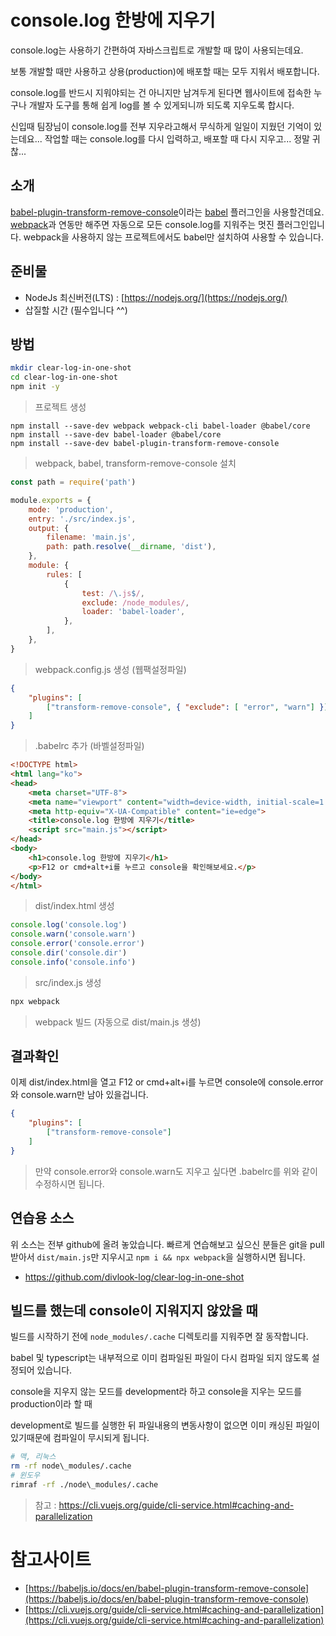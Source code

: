 # console.log 한방에 지우기

console.log는 사용하기 간편하여 자바스크립트로 개발할 때 많이 사용되는데요.

보통 개발할 때만 사용하고 상용(production)에 배포할 때는 모두 지워서 배포합니다.

console.log를 반드시 지워야되는 건 아니지만 남겨두게 된다면 웹사이트에 접속한 누구나 개발자 도구를 통해 쉽게 log를 볼 수 있게되니까 되도록 지우도록 합시다.

신입때 팀장님이 console.log를 전부 지우라고해서 무식하게 일일이 지웠던 기억이 있는데요... 작업할 때는 console.log를 다시 입력하고, 배포할 때 다시 지우고... 정말 귀찮...

## 소개

[babel-plugin-transform-remove-console](https://www.npmjs.com/package/babel-plugin-transform-remove-console)이라는 [babel](https://babeljs.io/docs/en/next/babel-cli.html) 플러그인을 사용할건데요. [webpack](https://webpack.js.org/)과 연동만 해주면 자동으로 모든 console.log를 지워주는 멋진 플러그인입니다. webpack을 사용하지 않는 프로젝트에서도 babel만 설치하여 사용할 수 있습니다.

## 준비물

- NodeJs 최신버전(LTS) : [https://nodejs.org/](https://nodejs.org/)
- 삽질할 시간 (필수입니다 ^^)

## 방법

```bash
mkdir clear-log-in-one-shot
cd clear-log-in-one-shot
npm init -y
```

> 프로젝트 생성

```
npm install --save-dev webpack webpack-cli babel-loader @babel/core
npm install --save-dev babel-loader @babel/core
npm install --save-dev babel-plugin-transform-remove-console
```

> webpack, babel, transform-remove-console 설치

```js
const path = require('path')

module.exports = {
    mode: 'production',
    entry: './src/index.js',
    output: {
        filename: 'main.js',
        path: path.resolve(__dirname, 'dist'),
    },
    module: {
        rules: [
            {
                test: /\.js$/,
                exclude: /node_modules/,
                loader: 'babel-loader',
            },
        ],
    },
}
```

> webpack.config.js 생성 (웹팩설정파일)

```json
{
    "plugins": [
        ["transform-remove-console", { "exclude": [ "error", "warn"] }]
    ]
}
```

> .babelrc 추가 (바벨설정파일)

```html
<!DOCTYPE html>
<html lang="ko">
<head>
    <meta charset="UTF-8">
    <meta name="viewport" content="width=device-width, initial-scale=1.0">
    <meta http-equiv="X-UA-Compatible" content="ie=edge">
    <title>console.log 한방에 지우기</title>
    <script src="main.js"></script>
</head>
<body>
    <h1>console.log 한방에 지우기</h1>
    <p>F12 or cmd+alt+i를 누르고 console을 확인해보세요.</p>
</body>
</html>
```

> dist/index.html 생성

```js
console.log('console.log')
console.warn('console.warn')
console.error('console.error')
console.dir('console.dir')
console.info('console.info')
```

> src/index.js 생성

```bash
npx webpack
```

> webpack 빌드 (자동으로 dist/main.js 생성)

## 결과확인

이제 dist/index.html을 열고 F12 or cmd+alt+i를 누르면 console에 console.error와 console.warn만 남아 있을겁니다.

```json
{
    "plugins": [
        ["transform-remove-console"]
    ]
}
```

> 만약 console.error와 console.warn도 지우고 싶다면 .babelrc를 위와 같이 수정하시면 됩니다.

## 연습용 소스

위 소스는 전부 github에 올려 놓았습니다. 빠르게 연습해보고 싶으신 분들은 git을 pull 받아서 `dist/main.js`만 지우시고 `npm i && npx webpack`을 실행하시면 됩니다.

- https://github.com/divlook-log/clear-log-in-one-shot

## 빌드를 했는데 console이 지워지지 않았을 때

빌드를 시작하기 전에 `node_modules/.cache` 디렉토리를 지워주면 잘 동작합니다.

babel 및 typescript는 내부적으로 이미 컴파일된 파일이 다시 컴파일 되지 않도록 설정되어 있습니다.

console을 지우지 않는 모드를 development라 하고 console을 지우는 모드를 production이라 할 때

development로 빌드를 실행한 뒤 파일내용의 변동사항이 없으면 이미 캐싱된 파일이 있기때문에 컴파일이 무시되게 됩니다.

```bash
# 맥, 리눅스
rm -rf node\_modules/.cache
# 윈도우
rimraf -rf ./node\_modules/.cache
```

> 참고 : https://cli.vuejs.org/guide/cli-service.html#caching-and-parallelization

# 참고사이트

- [https://babeljs.io/docs/en/babel-plugin-transform-remove-console](https://babeljs.io/docs/en/babel-plugin-transform-remove-console)
- [https://cli.vuejs.org/guide/cli-service.html#caching-and-parallelization](https://cli.vuejs.org/guide/cli-service.html#caching-and-parallelization)

